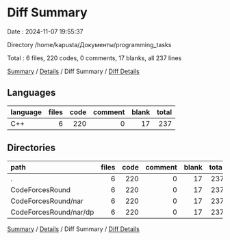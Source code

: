 # Diff Summary

Date : 2024-11-07 19:55:37

Directory /home/kapusta/Документы/programming_tasks

Total : 6 files,  220 codes, 0 comments, 17 blanks, all 237 lines

[Summary](results.md) / [Details](details.md) / Diff Summary / [Diff Details](diff-details.md)

## Languages
| language | files | code | comment | blank | total |
| :--- | ---: | ---: | ---: | ---: | ---: |
| C++ | 6 | 220 | 0 | 17 | 237 |

## Directories
| path | files | code | comment | blank | total |
| :--- | ---: | ---: | ---: | ---: | ---: |
| . | 6 | 220 | 0 | 17 | 237 |
| CodeForcesRound | 6 | 220 | 0 | 17 | 237 |
| CodeForcesRound/nar | 6 | 220 | 0 | 17 | 237 |
| CodeForcesRound/nar/dp | 6 | 220 | 0 | 17 | 237 |

[Summary](results.md) / [Details](details.md) / Diff Summary / [Diff Details](diff-details.md)